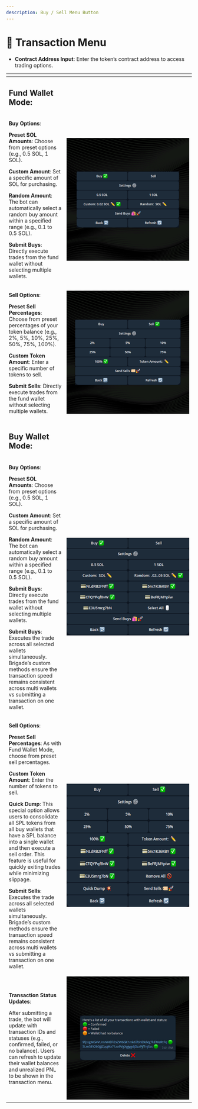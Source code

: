 ```yaml
---
description: Buy / Sell Menu Button
---
```


# 💸 Transaction Menu

* **Contract Address Input**: Enter the token’s contract address to access trading options.

<table data-header-hidden data-full-width="true"><thead><tr><th width="200"></th><th width="800" align="center"></th></tr></thead><tbody><tr><td><h2><strong>Fund Wallet Mode:</strong></h2></td><td align="center"></td></tr><tr><td><p><strong>Buy Options</strong>:</p><p><strong>Preset SOL Amounts</strong>: Choose from preset options (e.g., 0.5 SOL, 1 SOL).</p><p><strong>Custom Amount</strong>: Set a specific amount of SOL for purchasing.</p><p><strong>Random Amount</strong>: The bot can automatically select a random buy amount within a specified range (e.g., 0.1 to 0.5 SOL).</p><p><strong>Submit Buys</strong>: Directly execute trades from the fund wallet without selecting multiple wallets.</p></td><td align="center"><p></p><p><img src="../.gitbook/assets/singlebuy (1).png" alt="" data-size="original"></p></td></tr><tr><td><p><strong>Sell Options</strong>:</p><p><strong>Preset Sell Percentages</strong>: Choose from preset percentages of your token balance (e.g., 2%, 5%, 10%, 25%, 50%, 75%, 100%).</p><p><strong>Custom Token Amount</strong>: Enter a specific number of tokens to sell.</p><p><strong>Submit Sells</strong>: Directly execute trades from the fund wallet without selecting multiple wallets.</p></td><td align="center"><img src="../.gitbook/assets/singlesellpng.png" alt="" data-size="original"></td></tr><tr><td><h2><strong>Buy Wallet Mode:</strong></h2></td><td align="center"></td></tr><tr><td><p><strong>Buy Options</strong>:</p><p><strong>Preset SOL Amounts</strong>: Choose from preset options (e.g., 0.5 SOL, 1 SOL).</p><p><strong>Custom Amount</strong>: Set a specific amount of SOL for purchasing.</p><p><strong>Random Amount</strong>: The bot can automatically select a random buy amount within a specified range (e.g., 0.1 to 0.5 SOL).</p><p><strong>Submit Buys</strong>: Directly execute trades from the fund wallet without selecting multiple wallets.</p><p><strong>Submit Buys</strong>: Executes the trade across all selected wallets simultaneously. Brigade’s custom methods ensure the transaction speed remains consistent across multi wallets vs submitting a transaction on one wallet.</p></td><td align="center"><img src="../.gitbook/assets/image (28).png" alt=""></td></tr><tr><td><p><strong>Sell Options</strong>:</p><p><strong>Preset Sell Percentages</strong>: As with Fund Wallet Mode, choose from preset sell percentages.</p><p><strong>Custom Token Amount</strong>: Enter the number of tokens to sell.</p><p><strong>Quick Dump</strong>: This special option allows users to consolidate all SPL tokens from all buy wallets that have a SPL balance into a single wallet and then execute a sell order. This feature is useful for quickly exiting trades while minimizing slippage.</p><p><strong>Submit Sells</strong>: Executes the trade across all selected wallets simultaneously. Brigade’s custom methods ensure the transaction speed remains consistent across multi wallets vs submitting a transaction on one wallet.</p></td><td align="center"><img src="../.gitbook/assets/multisell.png" alt=""></td></tr><tr><td><p><strong>Transaction Status Updates</strong>: </p><p>After submitting a trade, the bot will update with transaction IDs and statuses (e.g., confirmed, failed, or no balance). Users can refresh to update their wallet balances and unrealized PNL to be shown in the transaction menu.</p></td><td align="center"><img src="../.gitbook/assets/transaction.png" alt="" data-size="original"></td></tr></tbody></table>
